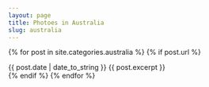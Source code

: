 ```yaml
---
layout: page
title: Photoes in Australia
slug: australia
---
```


<div class="posts">

{% for post in site.categories.australia %}
 {% if post.url %}
  <div class="post">
       <span class="post-date">{{ post.date | date_to_string }}</span>
       {{ post.excerpt }}
  </div>
 {% endif %}
{% endfor %}
</div>


